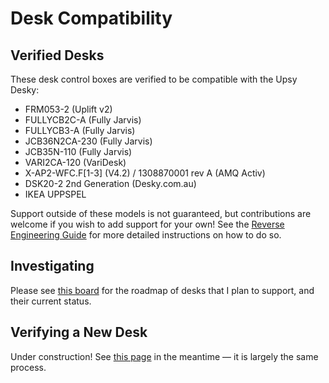 # Desk Compatibility

## Verified Desks

These desk control boxes are verified to be compatible with the Upsy Desky:

- FRM053-2 (Uplift v2)
- FULLYCB2C-A (Fully Jarvis)
- FULLYCB3-A (Fully Jarvis)
- JCB36N2CA-230 (Fully Jarvis)
- JCB35N-110 (Fully Jarvis)
- VARI2CA-120 (VariDesk)
- X-AP2-WFC.F\[1-3\] (V4.2) / 1308870001 rev A (AMQ Activ)
- DSK20-2 2nd Generation (Desky.com.au)
- IKEA UPPSPEL

Support outside of these models is not guaranteed, but contributions are welcome if you wish to add support for your own! See the [Reverse Engineering Guide](../advanced/reverse-engineering/index.md) for more detailed instructions on how to do so.

## Investigating

Please see [this board](https://github.com/users/tjhorner/projects/2/views/1) for the roadmap of desks that I plan to support, and their current status.

## Verifying a New Desk

Under construction! See [this page](https://github.com/tjhorner/wifi-desk-controller/wiki/Desk-Compatibility#verifying-a-new-desk) in the meantime — it is largely the same process.